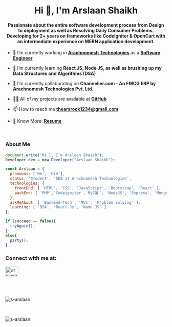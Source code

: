 <h1 align="center">Hi 👋, I'm Arslaan Shaikh</h1>

<h4 align="center">Passionate about the entire software development process from Design to deployment as well as Resolving Daily Consumer Problems.<br>Developing for 2+ years on frameworks like CodeIgniter & OpenCart with an intermediate experience on MERN application development.</h4>

<!-- <p align="left"> <a href="https://github.com/ryo-ma/github-profile-trophy"><img src="https://github-profile-trophy.vercel.app/?username=s-arslaan&theme=darkhub" alt="s-arslaan" /></a> </p> -->

-   🔭 I’m currently working in **[Arachnomesh Technologies](https://www.linkedin.com/company/arachnomesh/mycompany/)** as a **[Software Engineer](https://www.linkedin.com/in/arslaan-shaikh-9659a6192/)**

-   🌱 I’m currently learning **React JS, Node JS, as well as brushing up my Data Structures and Algorithms (DSA)**

-   👯 I’m currently collaborating on **Channelier.com - An FMCG ERP by Arachnomesh Technologies Pvt. Ltd.**

-   👨‍💻 All of my projects are available at **[GitHub](https://github.com/s-arslaan)**

-   📫 How to reach me **thearsrock1234@gmail.com**

-   📄 Know More: **[Resume](https://s-arslaan.github.io/arslaan.tech/Arslaan_Shaikh_resume.pdf)**

<br>
<h3 align="left">About Me</h3>

```javascript
document.write("Hi 👋, I'm Arslaan Shaikh");
Developer dev = new Developer("Arslaan Shaikh");

const Arslaan = {
  pronouns: ['He', 'Him'],
  status: 'Student', 'SDE at Arachnomesh Technologies',
  technologies: {
    frontEnd: [ 'HTML', 'CSS', 'JavaScript', 'Bootstrap', 'React' ],
    backEnd: [ 'PHP','Codeigniter','MySQL', 'NodeJS', 'Express', 'Mongodb' ]
  },
  askMeAbout: [ 'BackEnd-Tech', 'MVC', 'Problem Solving' ],
  learning: [ 'DSA', 'React Js', 'Node JS' ]
};

if (succeed == false){
  tryAgain();
}
else{
  party();
}
```

<h3 align="left">Connect with me at:</h3>
<p align="left">
<a href="https://www.linkedin.com/in/arslaan-shaikh-9659a6192" target="_blank"><img align="center" src="https://raw.githubusercontent.com/rahuldkjain/github-profile-readme-generator/master/src/images/icons/Social/linked-in-alt.svg" alt="arslaan-linkedin" height="30" width="40" /></a>
</p>
<br>

<!-- <p><img align="left" src="https://github-readme-stats.vercel.app/api/top-langs?username=s-arslaan&show_icons=true&locale=en&theme=radical&layout=compact" alt="s-arslaan" /></p> -->
<!-- <br><br> -->

<!-- <p>&nbsp;<img align="center" src="https://github-readme-stats.vercel.app/api?username=s-arslaan&show_icons=true&locale=en&theme=radical" alt="s-arslaan" /></p> -->
<br>

<p>
  <img align="center" src="https://github-readme-streak-stats.herokuapp.com/?user=s-arslaan&theme=horizon" alt="s-arslaan" />&emsp;
  <!-- <a href="https://app.daily.dev/s_arslaan"><img src="https://api.daily.dev/devcards/587b519bd3ea42cc863b26695a1f8224.png" width="400" alt="Arslaan's Dev Card"/></a> -->
</p>
<br>

<p align="left"> <img src="https://komarev.com/ghpvc/?username=s-arslaan&label=Profile%20views&color=0e75b6&style=flat" alt="s-arslaan" /> </p>


<!--
- 🔭 I’m currently working on ...
- 🌱 I’m currently learning ...
- 👯 I’m looking to collaborate on ...
- 🤔 I’m looking for help with ...
- 💬 Ask me about ...
- 📫 How to reach me: ...
- 😄 Pronouns: ...
- ⚡ Fun fact: ...
-->

